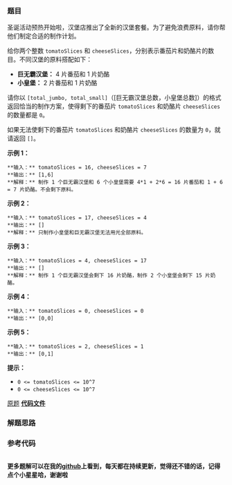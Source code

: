 ### 题目
圣诞活动预热开始啦，汉堡店推出了全新的汉堡套餐。为了避免浪费原料，请你帮他们制定合适的制作计划。

给你两个整数 `tomatoSlices` 和 `cheeseSlices`，分别表示番茄片和奶酪片的数目。不同汉堡的原料搭配如下：

  * **巨无霸汉堡：** 4 片番茄和 1 片奶酪
  * **小皇堡：** 2 片番茄和 1 片奶酪

请你以 `[total_jumbo, total_small]`（[巨无霸汉堡总数，小皇堡总数]）的格式返回恰当的制作方案，使得剩下的番茄片
`tomatoSlices` 和奶酪片 `cheeseSlices` 的数量都是 `0`。

如果无法使剩下的番茄片 `tomatoSlices` 和奶酪片 `cheeseSlices` 的数量为 `0`，就请返回 `[]`。



**示例 1：**

    
    
    **输入：** tomatoSlices = 16, cheeseSlices = 7
    **输出：** [1,6]
    **解释：** 制作 1 个巨无霸汉堡和 6 个小皇堡需要 4*1 + 2*6 = 16 片番茄和 1 + 6 = 7 片奶酪。不会剩下原料。
    

**示例 2：**

    
    
    **输入：** tomatoSlices = 17, cheeseSlices = 4
    **输出：** []
    **解释：** 只制作小皇堡和巨无霸汉堡无法用光全部原料。
    

**示例 3：**

    
    
    **输入：** tomatoSlices = 4, cheeseSlices = 17
    **输出：** []
    **解释：** 制作 1 个巨无霸汉堡会剩下 16 片奶酪，制作 2 个小皇堡会剩下 15 片奶酪。
    

**示例 4：**

    
    
    **输入：** tomatoSlices = 0, cheeseSlices = 0
    **输出：** [0,0]
    

**示例 5：**

    
    
    **输入：** tomatoSlices = 2, cheeseSlices = 1
    **输出：** [0,1]
    



**提示：**

  * `0 <= tomatoSlices <= 10^7`
  * `0 <= cheeseSlices <= 10^7`

[原题](https://leetcode-cn.com/problems/number-of-burgers-with-no-waste-of-ingredients/)    **[代码文件]()**


### 解题思路




### 参考代码

```go


```




**更多题解可以在我的[github](https://github.com/LZH139/leetcode_Go)上看到，每天都在持续更新，觉得还不错的话，记得点个小星星哈，谢谢啦**
